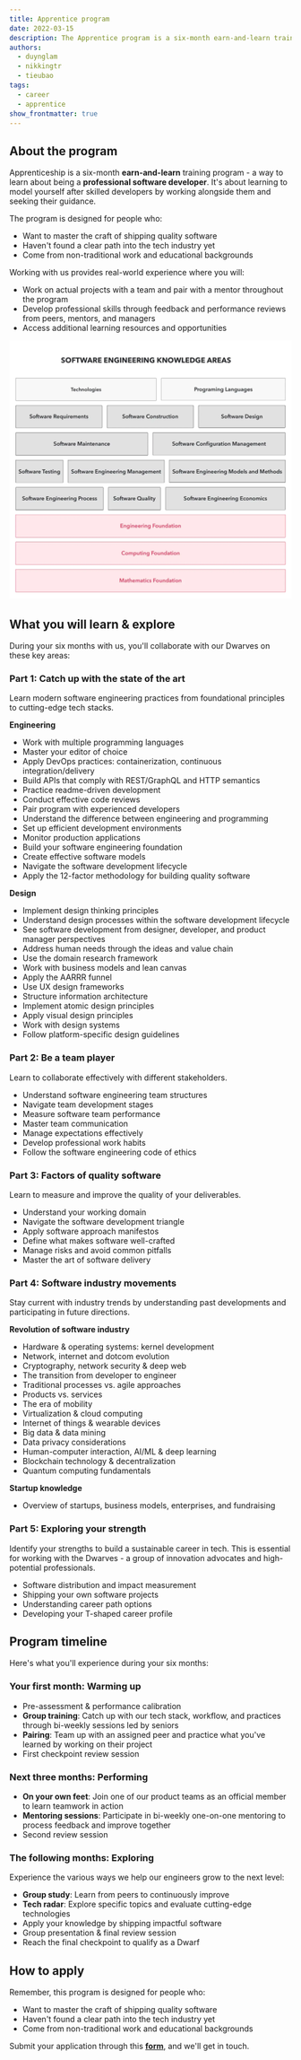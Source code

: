 ```yaml
---
title: Apprentice program
date: 2022-03-15
description: The Apprentice program is a six-month earn-and-learn training experience for aspiring software developers to gain professional skills working on real projects. Participants receive mentorship, develop technical and professional capabilities, and learn state-of-the-art engineering practices through hands-on work.
authors:
  - duynglam
  - nikkingtr
  - tieubao
tags: 
  - career
  - apprentice
show_frontmatter: true
---
```


## About the program

Apprenticeship is a six-month **earn-and-learn** training program - a way to learn about being a **professional software developer**. It's about learning to model yourself after skilled developers by working alongside them and seeking their guidance.

The program is designed for people who:

* Want to master the craft of shipping quality software
* Haven't found a clear path into the tech industry yet
* Come from non-traditional work and educational backgrounds

Working with us provides real-world experience where you will:

* Work on actual projects with a team and pair with a mentor throughout the program
* Develop professional skills through feedback and performance reviews from peers, mentors, and managers
* Access additional learning resources and opportunities

![Dwarves Foundation apprenticeship program roadmap and structure](assets/apprenticeship-program.webp)

## What you will learn & explore

During your six months with us, you'll collaborate with our Dwarves on these key areas:

### Part 1: Catch up with the state of the art

Learn modern software engineering practices from foundational principles to cutting-edge tech stacks.

**Engineering**

* Work with multiple programming languages
* Master your editor of choice
* Apply DevOps practices: containerization, continuous integration/delivery
* Build APIs that comply with REST/GraphQL and HTTP semantics
* Practice readme-driven development
* Conduct effective code reviews
* Pair program with experienced developers
* Understand the difference between engineering and programming
* Set up efficient development environments
* Monitor production applications
* Build your software engineering foundation
* Create effective software models
* Navigate the software development lifecycle
* Apply the 12-factor methodology for building quality software

**Design**

* Implement design thinking principles
* Understand design processes within the software development lifecycle
* See software development from designer, developer, and product manager perspectives
* Address human needs through the ideas and value chain
* Use the domain research framework
* Work with business models and lean canvas
* Apply the AARRR funnel
* Use UX design frameworks
* Structure information architecture
* Implement atomic design principles
* Apply visual design principles
* Work with design systems
* Follow platform-specific design guidelines

### Part 2: Be a team player

Learn to collaborate effectively with different stakeholders.

* Understand software engineering team structures
* Navigate team development stages
* Measure software team performance
* Master team communication
* Manage expectations effectively
* Develop professional work habits
* Follow the software engineering code of ethics

### Part 3: Factors of quality software

Learn to measure and improve the quality of your deliverables.

* Understand your working domain
* Navigate the software development triangle
* Apply software approach manifestos
* Define what makes software well-crafted
* Manage risks and avoid common pitfalls
* Master the art of software delivery

### Part 4: Software industry movements

Stay current with industry trends by understanding past developments and participating in future directions.

**Revolution of software industry**

* Hardware & operating systems: kernel development
* Network, internet and dotcom evolution
* Cryptography, network security & deep web
* The transition from developer to engineer
* Traditional processes vs. agile approaches
* Products vs. services
* The era of mobility
* Virtualization & cloud computing
* Internet of things & wearable devices
* Big data & data mining
* Data privacy considerations
* Human-computer interaction, AI/ML & deep learning
* Blockchain technology & decentralization
* Quantum computing fundamentals

**Startup knowledge**

* Overview of startups, business models, enterprises, and fundraising

### Part 5: Exploring your strength

Identify your strengths to build a sustainable career in tech. This is essential for working with the Dwarves - a group of innovation advocates and high-potential professionals.

* Software distribution and impact measurement
* Shipping your own software projects
* Understanding career path options
* Developing your T-shaped career profile

## Program timeline

Here's what you'll experience during your six months:

### Your first month: Warming up

* Pre-assessment & performance calibration
* **Group training**: Catch up with our tech stack, workflow, and practices through bi-weekly sessions led by seniors
* **Pairing**: Team up with an assigned peer and practice what you've learned by working on their project
* First checkpoint review session

### Next three months: Performing

* **On your own feet**: Join one of our product teams as an official member to learn teamwork in action
* **Mentoring sessions**: Participate in bi-weekly one-on-one mentoring to process feedback and improve together
* Second review session

### The following months: Exploring

Experience the various ways we help our engineers grow to the next level:

* **Group study**: Learn from peers to continuously improve
* **Tech radar**: Explore specific topics and evaluate cutting-edge technologies
* Apply your knowledge by shipping impactful software
* Group presentation & final review session
* Reach the final checkpoint to qualify as a Dwarf

## How to apply

Remember, this program is designed for people who:

* Want to master the craft of shipping quality software
* Haven't found a clear path into the tech industry yet
* Come from non-traditional work and educational backgrounds

Submit your application through this [**form**](https://form.typeform.com/to/LfCWfoml), and we'll get in touch.
